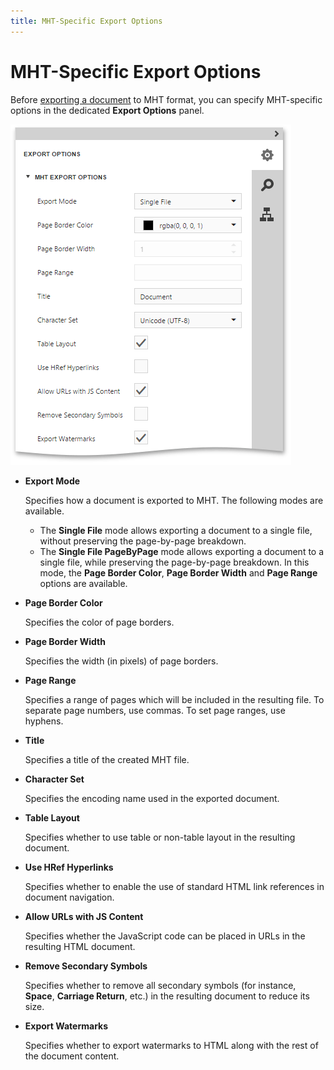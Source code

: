 ```yaml
---
title: MHT-Specific Export Options
---
```

# MHT-Specific Export Options
Before [exporting a document](../../../../../interface-elements-for-web/articles/document-viewer/html5-document-viewer/exporting/export-a-document.md) to MHT format, you can specify MHT-specific options in the dedicated **Export Options** panel.

![EUD_HTML5DV_MhtExportOptions](../../../../images/Img121801.png)
* **Export Mode**
	
	Specifies how a document is exported to MHT. The following modes are available.
	* The **Single File** mode allows exporting a document to a single file, without preserving the page-by-page breakdown.
	* The **Single File PageByPage** mode allows exporting a document to a single file, while preserving the page-by-page breakdown. In this mode, the **Page Border Color**, **Page Border Width** and **Page Range** options are available.
* **Page Border Color**
	
	Specifies the color of page borders.
* **Page Border Width**
	
	Specifies the width (in pixels) of page borders.
* **Page Range**
	
	Specifies a range of pages which will be included in the resulting file. To separate page numbers, use commas. To set page ranges, use hyphens.
* **Title**
	
	Specifies a title of the created MHT file.
* **Character Set**
	
	Specifies the encoding name used in the exported document.
* **Table Layout**
	
	Specifies whether to use table or non-table layout in the resulting document.
* **Use HRef Hyperlinks**
	
	Specifies whether to enable the use of standard HTML link references in document navigation.
* **Allow URLs with JS Content**
	
	Specifies whether the JavaScript code can be placed in URLs in the resulting HTML document.
* **Remove Secondary Symbols**
	
	Specifies whether to remove all secondary symbols (for instance, **Space**, **Carriage Return**, etc.) in the resulting document to reduce its size.
* **Export Watermarks**
	
	Specifies whether to export watermarks to HTML along with the rest of the document content.